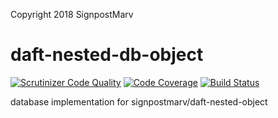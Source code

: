 Copyright 2018 SignpostMarv

# daft-nested-db-object
[![Scrutinizer Code Quality](https://scrutinizer-ci.com/g/SignpostMarv/daft-nested-db-object/badges/quality-score.png?b=master)](https://scrutinizer-ci.com/g/SignpostMarv/daft-nested-db-object/?branch=master)
[![Code Coverage](https://scrutinizer-ci.com/g/SignpostMarv/daft-nested-db-object/badges/coverage.png?b=master)](https://scrutinizer-ci.com/g/SignpostMarv/daft-nested-db-object/?branch=master)
[![Build Status](https://scrutinizer-ci.com/g/SignpostMarv/daft-nested-db-object/badges/build.png?b=master)](https://scrutinizer-ci.com/g/SignpostMarv/daft-nested-db-object/build-status/master)

database implementation for signpostmarv/daft-nested-object
